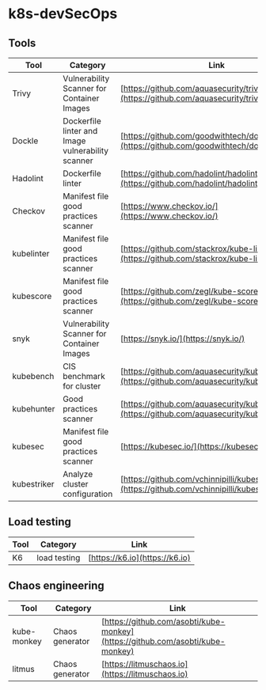 # k8s-devSecOps


## Tools

Tool | Category | Link  | CI | Output
--- | --- | --- | --- | ---
Trivy | Vulnerability Scanner for Container Images | [https://github.com/aquasecurity/trivy](https://github.com/aquasecurity/trivy) | [![Trivy](https://github.com/lgmorand/k8s-devSecOps/actions/workflows/trivy.yaml/badge.svg)](https://github.com/lgmorand/k8s-devSecOps/actions/workflows/trivy.yaml) | [output](https://github.com/lgmorand/k8s-devSecOps/blob/main/outputs/trivy.txt)
Dockle | Dockerfile linter and Image vulnerability scanner | [https://github.com/goodwithtech/dockle#features](https://github.com/goodwithtech/dockle#features) | [![Dockle](https://github.com/lgmorand/k8s-devSecOps/actions/workflows/dockle.yaml/badge.svg)](https://github.com/lgmorand/k8s-devSecOps/actions/workflows/dockle.yaml) | [output](https://github.com/lgmorand/k8s-devSecOps/blob/main/outputs/dockle.txt)
Hadolint | Dockerfile linter | [https://github.com/hadolint/hadolint](https://github.com/hadolint/hadolint) | [![Hadolint](https://github.com/lgmorand/k8s-devSecOps/actions/workflows/hadolint.yaml/badge.svg)](https://github.com/lgmorand/k8s-devSecOps/actions/workflows/hadolint.yaml) | [output](https://github.com/lgmorand/k8s-devSecOps/blob/main/outputs/hadolint.txt)
Checkov | Manifest file good practices scanner | [https://www.checkov.io/](https://www.checkov.io/) | [![Checkov](https://github.com/lgmorand/k8s-devSecOps/actions/workflows/checkov.yaml/badge.svg)](https://github.com/lgmorand/k8s-devSecOps/actions/workflows/checkov.yaml) | [output](https://github.com/lgmorand/k8s-devSecOps/blob/main/outputs/checkov.txt)
kubelinter | Manifest file good practices scanner  | [https://github.com/stackrox/kube-linter](https://github.com/stackrox/kube-linter) | [![Kube-linter](https://github.com/lgmorand/k8s-devSecOps/actions/workflows/kubelinter.yaml/badge.svg)](https://github.com/lgmorand/k8s-devSecOps/actions/workflows/kubelinter.yaml) | [output](https://github.com/lgmorand/k8s-devSecOps/blob/main/outputs/kubelinter.txt)
kubescore | Manifest file good practices scanner | [https://github.com/zegl/kube-score](https://github.com/zegl/kube-score) | [![kubescore](https://github.com/lgmorand/k8s-devSecOps/actions/workflows/kubescore.yml/badge.svg)](https://github.com/lgmorand/k8s-devSecOps/actions/workflows/kubescore.yml) | [output](https://github.com/lgmorand/k8s-devSecOps/blob/main/outputs/kubescore.txt)
snyk | Vulnerability Scanner for Container Images | [https://snyk.io/](https://snyk.io/) | [![Snyk](https://github.com/lgmorand/k8s-devSecOps/actions/workflows/snyk.yml/badge.svg?branch=main)](https://github.com/lgmorand/k8s-devSecOps/actions/workflows/snyk.yml) | [output](https://raw.githubusercontent.com/lgmorand/k8s-devSecOps/main/outputs/snyk.txt)
kubebench | CIS benchmark for cluster | [https://github.com/aquasecurity/kube-bench](https://github.com/aquasecurity/kube-bench) | [![kube-bench](https://github.com/lgmorand/k8s-devSecOps/actions/workflows/kubebench.yml/badge.svg?branch=main)](https://github.com/lgmorand/k8s-devSecOps/actions/workflows/kubebench.yml) | [output](https://github.com/lgmorand/k8s-devSecOps/blob/main/outputs/kube-bench.txt)
kubehunter | Good practices scanner | [https://github.com/aquasecurity/kube-hunter](https://github.com/aquasecurity/kube-hunter) | [![kube-hunter](https://github.com/lgmorand/k8s-devSecOps/actions/workflows/kubehunter.yml/badge.svg)](https://github.com/lgmorand/k8s-devSecOps/actions/workflows/kubehunter.yml) | [output](https://github.com/lgmorand/k8s-devSecOps/blob/main/outputs/kubehunter.txt)
kubesec | Manifest file good practices scanner | [https://kubesec.io/](https://kubesec.io/) | [![kubesec.io](https://github.com/lgmorand/k8s-devSecOps/actions/workflows/kubesec.io.yml/badge.svg)](https://github.com/lgmorand/k8s-devSecOps/actions/workflows/kubesec.io.yml) | [output](https://github.com/lgmorand/k8s-devSecOps/blob/main/outputs/kubesec.txt)
kubestriker | Analyze cluster configuration | [https://github.com/vchinnipilli/kubestriker](https://github.com/vchinnipilli/kubestriker) | [![Kubestriker](https://github.com/lgmorand/k8s-devSecOps/actions/workflows/kubestriker.yml/badge.svg?branch=main)](https://github.com/lgmorand/k8s-devSecOps/actions/workflows/kubestriker.yml) | [output](https://github.com/lgmorand/k8s-devSecOps/blob/main/outputs/kubestiker.txt)

## Load testing

Tool | Category | Link
--- | --- | ---
K6 | load testing | [https://k6.io](https://k6.io)


## Chaos engineering

Tool | Category | Link
--- | --- | ---
kube-monkey | Chaos generator | [https://github.com/asobti/kube-monkey](https://github.com/asobti/kube-monkey)
litmus | Chaos generator | [https://litmuschaos.io](https://litmuschaos.io)
